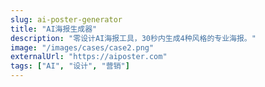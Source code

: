 ```yaml
---
slug: ai-poster-generator
title: "AI海报生成器"
description: "零设计AI海报工具，30秒内生成4种风格的专业海报。"
image: "/images/cases/case2.png"
externalUrl: "https://aiposter.com"
tags: ["AI", "设计", "营销"]
---
```


